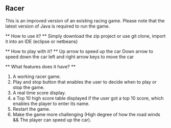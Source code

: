 ## Racer

This is an improved version of an existing racing game.
Please note that the latest version of Java is required to run the game.

** How to use it? **
Simply download the zip project or use git clone, import it into an IDE (eclipse or netbeans)

** How to play with it? **
Up arrow to speed up the car
Down arrow to speed down the car
left and right arrow keys to move the car

** What features does it have? **
1. A working racer game.
2. Play and stop button that enables the user to decide when to play or stop the game.
3. A real time score display.
4. a Top 10 high score table displayed if the user got a top 10 score, which enables the player to enter its name.
5. Restart the game.
6. Make the game more challenging (High degree of how the road winds && The player can speed up the car).


